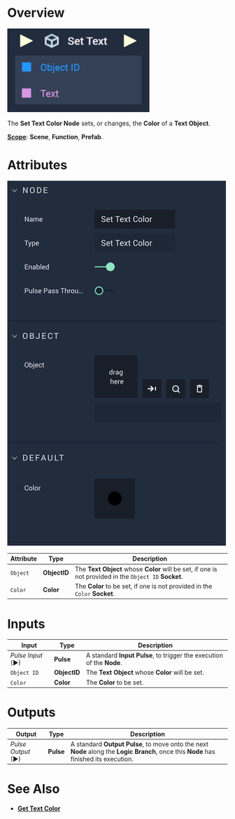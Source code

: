 # Overview

![The Set Text Color Node.](../../../.gitbook/assets/settextupdatedimage.png)

The **Set Text Color Node** sets, or changes, the **Color** of a **Text Object**.

[**Scope**](../../overview.md#scopes): **Scene**, **Function**, **Prefab**.

# Attributes

![The Set Text Color Node Attributes.](../../../.gitbook/assets/settextcolorattributes.png)

|Attribute|Type|Description|
|---|---|---|
|`Object`|**ObjectID**|The **Text** **Object** whose **Color** will be set, if one is not provided in the `Object ID` **Socket**.|
|`Color`|**Color**|The **Color** to be set, if one is not provided in the `Color` **Socket**. 

# Inputs

|Input|Type|Description|
|---|---|---|
|*Pulse Input* (►)|**Pulse**|A standard **Input Pulse**, to trigger the execution of the **Node**.|
|`Object ID`|**ObjectID**|The **Text** **Object** whose **Color** will be set.|
|`Color`|**Color**|The **Color** to be set.|

# Outputs

|Output|Type|Description|
|---|---|---|
|*Pulse Output* (►)|**Pulse**|A standard **Output Pulse**, to move onto the next **Node** along the **Logic Branch**, once this **Node** has finished its execution.|

# See Also

* [**Get Text Color**](get-text-color.md)

